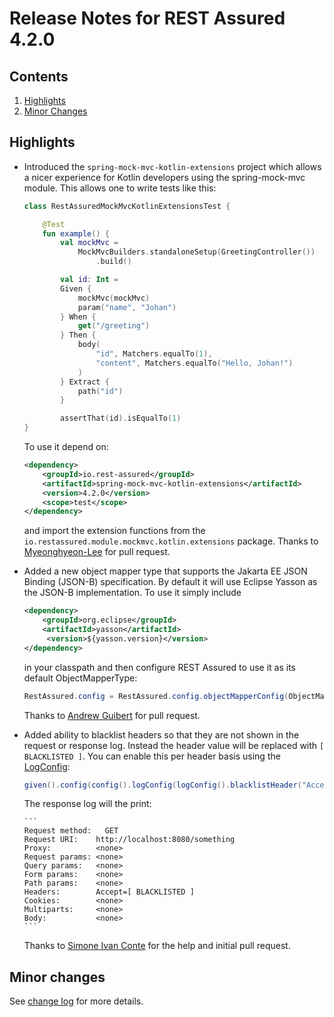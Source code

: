 # Release Notes for REST Assured 4.2.0 #

## Contents
1. [Highlights](#highlights)
1. [Minor Changes](#minor-changes)

## Highlights
* Introduced the `spring-mock-mvc-kotlin-extensions` project which allows a nicer experience for Kotlin developers using the spring-mock-mvc module. This allows one to write tests like this:
	
	```kotlin
	class RestAssuredMockMvcKotlinExtensionsTest {

        @Test
        fun example() {
            val mockMvc =
                MockMvcBuilders.standaloneSetup(GreetingController())
                    .build()

            val id: Int =
            Given {
                mockMvc(mockMvc)
                param("name", "Johan")
            } When {
                get("/greeting")
            } Then {
                body(
                    "id", Matchers.equalTo(1),
                    "content", Matchers.equalTo("Hello, Johan!")
                )
            } Extract {
                path("id")
            }

            assertThat(id).isEqualTo(1)
    }
    ```

    To use it depend on:

    ```xml
    <dependency>
        <groupId>io.rest-assured</groupId>
        <artifactId>spring-mock-mvc-kotlin-extensions</artifactId>
        <version>4.2.0</version>
        <scope>test</scope>
    </dependency>
    ```

    and import the extension functions from the `io.restassured.module.mockmvc.kotlin.extensions` package. Thanks to [Myeonghyeon-Lee](https://github.com/mhyeon-lee) for pull request.
* Added a new object mapper type that supports the Jakarta EE JSON Binding (JSON-B) specification. By default it will use Eclipse Yasson as the JSON-B implementation. To use it simply include

	```xml
	<dependency>
	    <groupId>org.eclipse</groupId>
	    <artifactId>yasson</artifactId>
	     <version>${yasson.version}</version>
	</dependency>
	```

	in your classpath and then configure REST Assured to use it as its default ObjectMapperType:

	```java
	RestAssured.config = RestAssured.config.objectMapperConfig(ObjectMapperConfig.objectMapperConfig().defaultObjectMapperType(ObjectMapperType.JSONB));
	```

	Thanks to [Andrew Guibert](https://github.com/aguibert) for pull request.
* Added ability to blacklist headers so that they are not shown in the request or response log. Instead the header value will be replaced with `[ BLACKLISTED ]`. You can enable this per header basis using the [LogConfig](https://www.javadoc.io/doc/io.rest-assured/rest-assured/latest/io/restassured/config/LogConfig.html):

	```java
    given().config(config().logConfig(logConfig().blacklistHeader("Accept"))). ..
    ```

  The response log will the print:

	  ```
	  Request method:	GET
	  Request URI:    http://localhost:8080/something
	  Proxy:          <none>
	  Request params: <none>
	  Query params:   <none>
	  Form params:    <none>
	  Path params:    <none>
	  Headers:        Accept=[ BLACKLISTED ]
	  Cookies:        <none>
	  Multiparts:     <none>
	  Body:           <none>
	  ```

  Thanks to [Simone Ivan Conte](https://github.com/sic2) for the help and initial pull request.

## Minor changes ##

See [change log](http://github.com/jayway/rest-assured/raw/master/changelog.txt) for more details.